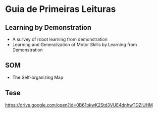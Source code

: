 # Guia de Primeiras Leituras 

## Learning by Demonstration 
* A survey of robot learning from demonstration 
* Learning and Generalization of Motor Skills by Learning from Demonstration

## SOM 
* The Self-organizing Map 

## Tese 
https://drive.google.com/open?id=0B61bkwK2Std3VUE4dnhwTDZiUHM
